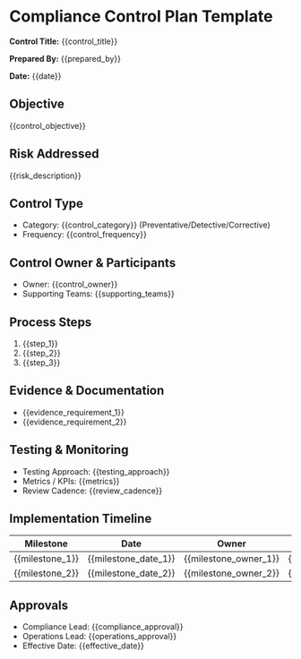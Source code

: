 <!-- Powered by BMAD™ Core -->

# Compliance Control Plan Template

**Control Title:** {{control_title}}

**Prepared By:** {{prepared_by}}

**Date:** {{date}}

## Objective

{{control_objective}}

## Risk Addressed

{{risk_description}}

## Control Type

- Category: {{control_category}} (Preventative/Detective/Corrective)
- Frequency: {{control_frequency}}

## Control Owner & Participants

- Owner: {{control_owner}}
- Supporting Teams: {{supporting_teams}}

## Process Steps

1. {{step_1}}
2. {{step_2}}
3. {{step_3}}

## Evidence & Documentation

- {{evidence_requirement_1}}
- {{evidence_requirement_2}}

## Testing & Monitoring

- Testing Approach: {{testing_approach}}
- Metrics / KPIs: {{metrics}}
- Review Cadence: {{review_cadence}}

## Implementation Timeline

| Milestone       | Date                 | Owner                 | Notes                 |
| --------------- | -------------------- | --------------------- | --------------------- |
| {{milestone_1}} | {{milestone_date_1}} | {{milestone_owner_1}} | {{milestone_notes_1}} |
| {{milestone_2}} | {{milestone_date_2}} | {{milestone_owner_2}} | {{milestone_notes_2}} |

## Approvals

- Compliance Lead: {{compliance_approval}}
- Operations Lead: {{operations_approval}}
- Effective Date: {{effective_date}}
